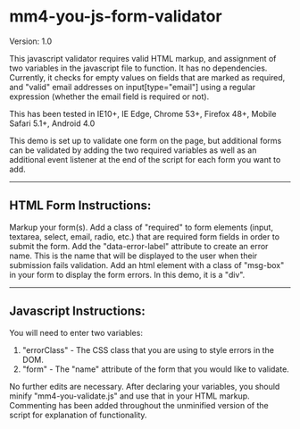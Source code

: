 # mm4-you-js-form-validator
Version: 1.0

This javascript validator requires valid HTML markup, and assignment of two variables in the javascript file to function. It has no dependencies. Currently, it checks for empty values on fields that are marked as required, and "valid" email addresses on input[type="email"] using a regular expression (whether the email field is required or not).

This has been tested in IE10+, IE Edge, Chrome 53+, Firefox 48+, Mobile Safari 5.1+, Android 4.0

This demo is set up to validate one form on the page, but additional forms can be validated by adding the two required variables as well as an additional event listener at the end of the script for each form you want to add.

---------------
HTML Form Instructions:
---------------
Markup your form(s). Add a class of "required" to form elements (input, textarea, select, email, radio, etc.) that are required form fields in order to submit the form. Add the "data-error-label" attribute to create an error name. This is the name that will be displayed to the user when their submission fails validation. Add an html element with a class of "msg-box" in your form to display the form errors. In this demo, it is a "div".

---------------
Javascript Instructions:
---------------
You will need to enter two variables:

1. "errorClass" - The CSS class that you are using to style errors in the DOM.
2. "form" - The "name" attribute of the form that you would like to validate.

No further edits are necessary. After declaring your variables, you should minify "mm4-you-validate.js" and use that in your HTML markup. Commenting has been added throughout the unminified version of the script for explanation of functionality.
